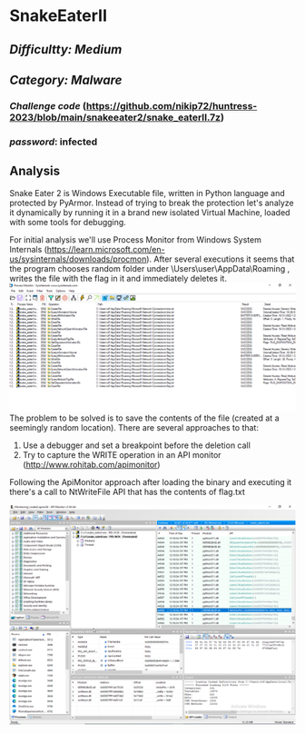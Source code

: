 # SnakeEaterII
## _Difficultty: Medium_
## _Category: Malware_

### _Challenge code_ (https://github.com/nikip72/huntress-2023/blob/main/snakeeater2/snake_eaterII.7z)
### _password_: infected

## Analysis

Snake Eater 2 is Windows Executable file, written in Python language and protected by PyArmor. Instead of trying to break the protection let's analyze it dynamically by running it in a brand new isolated Virtual Machine, loaded with some tools for debugging.

For initial analysis we'll use Process Monitor from Windows System Internals (https://learn.microsoft.com/en-us/sysinternals/downloads/procmon). After several executions it seems that the program chooses random folder under \Users\user\AppData\Roaming , writes the file with the flag in it and immediately deletes it. 
![](https://github.com/nikip72/huntress-2023/blob/main/snake_eaterII/ProcMon.png)
The problem to be solved is to save the contents of the file (created at a seemingly random location). There are several approaches to that:

1) Use a debugger and set a breakpoint before the deletion call
2) Try to capture the WRITE operation in an API monitor (http://www.rohitab.com/apimonitor)

Following the ApiMonitor approach after loading the binary and executing it there's a call to NtWriteFile API that has the contents of flag.txt

![](https://github.com/nikip72/huntress-2023/blob/main/snake_eaterII/ApiMon.png)


